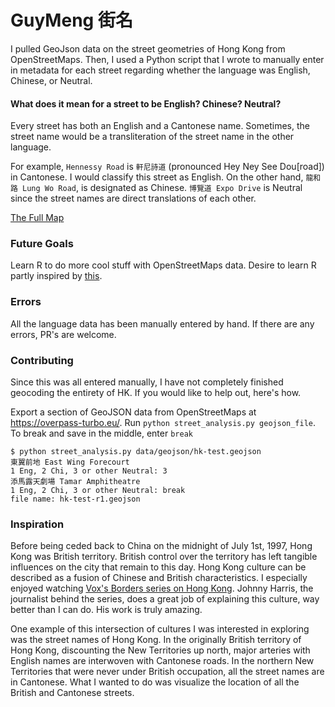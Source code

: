 # GuyMeng 街名

I pulled GeoJson data on the street geometries of Hong Kong from OpenStreetMaps. Then, I used a Python script that
I wrote to manually enter in metadata for each street regarding whether the language was English, Chinese, or Neutral.

#### What does it mean for a street to be English? Chinese? Neutral?
Every street has both an English and a Cantonese name. Sometimes, the street name would be a transliteration of the street name in the other language.

For example, `Hennessy Road` is `軒尼詩道` (pronounced Hey Ney See Dou\[road\]) in Cantonese. I would classify this street as
English. On the other hand, `龍和路 Lung Wo Road`, is designated as Chinese. `博覽道 Expo Drive` is Neutral since the street names
are direct translations of each other.  

[The Full Map](https://api.mapbox.com/styles/v1/zyklotomic/ck0c21yjo4bgg1cm5yqv96aup.html?fresh=true&title=true&access_token=pk.eyJ1IjoienlrbG90b21pYyIsImEiOiJjanhqNTNodWIweGR5M29xbjZwbmswZHZjIn0.Eiul4956qjF8AYXdJL9qlg#13.4/22.290252/114.149604/0)

### Future Goals
Learn R to do more cool stuff with OpenStreetMaps data. Desire to learn R partly inspired by [this](https://erdavis.com/2019/09/20/the-beautiful-hidden-logic-of-cities-worldwide/).

### Errors
All the language data has been manually entered by hand. If there are any errors, PR's are welcome.

### Contributing
Since this was all entered manually, I have not completely finished geocoding the entirety of HK. If you would like to help out, here's how.

Export a section of GeoJSON data from OpenStreetMaps at https://overpass-turbo.eu/. Run `python street_analysis.py geojson_file`.
To break and save in the middle, enter `break`

```
$ python street_analysis.py data/geojson/hk-test.geojson
東翼前地 East Wing Forecourt
1 Eng, 2 Chi, 3 or other Neutral: 3
添馬露天劇場 Tamar Amphitheatre
1 Eng, 2 Chi, 3 or other Neutral: break
file name: hk-test-r1.geojson
```

### Inspiration
Before being ceded back to China on the midnight of July 1st, 1997, Hong Kong was British territory.
British control over the territory has left tangible influences on the city that remain to this day.
Hong Kong culture can be described as a fusion of Chinese and British characteristics.
I especially enjoyed watching [Vox's Borders series on Hong Kong](https://youtu.be/StW7oGSR_Mg). Johnny
Harris, the journalist behind
the series, does a great job of explaining this culture, way better than I can do. His work is truly amazing.

One example of this intersection of cultures I was interested in exploring was the street names of Hong Kong.
In the originally British territory of Hong Kong, discounting the New Territories up north, major arteries
with English names are interwoven with Cantonese roads. In the northern New Territories that were never under
British occupation, all the street names are in Cantonese. What I wanted to do was visualize the location
of all the British and Cantonese streets.
